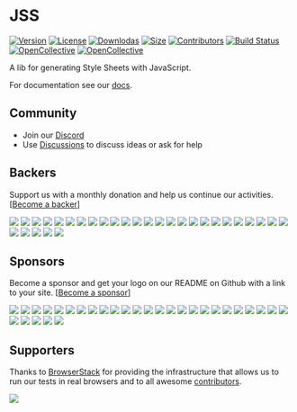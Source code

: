 # JSS

[![Version](https://img.shields.io/npm/v/jss.svg?style=flat)](https://npmjs.org/package/jss)
[![License](https://img.shields.io/npm/l/jss.svg?style=flat)](https://github.com/cssinjs/jss/blob/master/LICENSE)
[![Downlodas](https://img.shields.io/npm/dm/jss.svg?style=flat)](https://npmjs.org/package/jss)
[![Size](https://img.shields.io/bundlephobia/minzip/jss.svg?style=flat)](https://npmjs.org/package/jss)
[![Contributors](https://img.shields.io/github/contributors/cssinjs/jss.svg?style=flat)](https://github.com/cssinjs/jss/graphs/contributors)
[![Build Status](https://travis-ci.org/cssinjs/jss.svg?branch=master)](https://travis-ci.org/cssinjs/jss)
[![OpenCollective](https://opencollective.com/jss/backers/badge.svg)](#backers)
[![OpenCollective](https://opencollective.com/jss/sponsors/badge.svg)](#sponsors)

A lib for generating Style Sheets with JavaScript.

For documentation see our [docs](https://cssinjs.org).

## Community

- Join our [Discord](https://discord.gg/e79XhqmaDH)
- Use [Discussions](https://github.com/cssinjs/jss/discussions) to discuss ideas or ask for help

## Backers

Support us with a monthly donation and help us continue our activities. [[Become a backer](https://opencollective.com/jss#backer)]

<a href="https://opencollective.com/jss/backer/0/website" target="_blank"><img src="https://opencollective.com/jss/backer/0/avatar.svg"></a>
<a href="https://opencollective.com/jss/backer/1/website" target="_blank"><img src="https://opencollective.com/jss/backer/1/avatar.svg"></a>
<a href="https://opencollective.com/jss/backer/2/website" target="_blank"><img src="https://opencollective.com/jss/backer/2/avatar.svg"></a>
<a href="https://opencollective.com/jss/backer/3/website" target="_blank"><img src="https://opencollective.com/jss/backer/3/avatar.svg"></a>
<a href="https://opencollective.com/jss/backer/4/website" target="_blank"><img src="https://opencollective.com/jss/backer/4/avatar.svg"></a>
<a href="https://opencollective.com/jss/backer/5/website" target="_blank"><img src="https://opencollective.com/jss/backer/5/avatar.svg"></a>
<a href="https://opencollective.com/jss/backer/6/website" target="_blank"><img src="https://opencollective.com/jss/backer/6/avatar.svg"></a>
<a href="https://opencollective.com/jss/backer/7/website" target="_blank"><img src="https://opencollective.com/jss/backer/7/avatar.svg"></a>
<a href="https://opencollective.com/jss/backer/8/website" target="_blank"><img src="https://opencollective.com/jss/backer/8/avatar.svg"></a>
<a href="https://opencollective.com/jss/backer/9/website" target="_blank"><img src="https://opencollective.com/jss/backer/9/avatar.svg"></a>
<a href="https://opencollective.com/jss/backer/10/website" target="_blank"><img src="https://opencollective.com/jss/backer/10/avatar.svg"></a>
<a href="https://opencollective.com/jss/backer/11/website" target="_blank"><img src="https://opencollective.com/jss/backer/11/avatar.svg"></a>
<a href="https://opencollective.com/jss/backer/12/website" target="_blank"><img src="https://opencollective.com/jss/backer/12/avatar.svg"></a>
<a href="https://opencollective.com/jss/backer/13/website" target="_blank"><img src="https://opencollective.com/jss/backer/13/avatar.svg"></a>
<a href="https://opencollective.com/jss/backer/14/website" target="_blank"><img src="https://opencollective.com/jss/backer/14/avatar.svg"></a>
<a href="https://opencollective.com/jss/backer/15/website" target="_blank"><img src="https://opencollective.com/jss/backer/15/avatar.svg"></a>
<a href="https://opencollective.com/jss/backer/16/website" target="_blank"><img src="https://opencollective.com/jss/backer/16/avatar.svg"></a>
<a href="https://opencollective.com/jss/backer/17/website" target="_blank"><img src="https://opencollective.com/jss/backer/17/avatar.svg"></a>
<a href="https://opencollective.com/jss/backer/18/website" target="_blank"><img src="https://opencollective.com/jss/backer/18/avatar.svg"></a>
<a href="https://opencollective.com/jss/backer/19/website" target="_blank"><img src="https://opencollective.com/jss/backer/19/avatar.svg"></a>
<a href="https://opencollective.com/jss/backer/20/website" target="_blank"><img src="https://opencollective.com/jss/backer/20/avatar.svg"></a>
<a href="https://opencollective.com/jss/backer/21/website" target="_blank"><img src="https://opencollective.com/jss/backer/21/avatar.svg"></a>
<a href="https://opencollective.com/jss/backer/22/website" target="_blank"><img src="https://opencollective.com/jss/backer/22/avatar.svg"></a>
<a href="https://opencollective.com/jss/backer/23/website" target="_blank"><img src="https://opencollective.com/jss/backer/23/avatar.svg"></a>
<a href="https://opencollective.com/jss/backer/24/website" target="_blank"><img src="https://opencollective.com/jss/backer/24/avatar.svg"></a>
<a href="https://opencollective.com/jss/backer/25/website" target="_blank"><img src="https://opencollective.com/jss/backer/25/avatar.svg"></a>
<a href="https://opencollective.com/jss/backer/26/website" target="_blank"><img src="https://opencollective.com/jss/backer/26/avatar.svg"></a>
<a href="https://opencollective.com/jss/backer/27/website" target="_blank"><img src="https://opencollective.com/jss/backer/27/avatar.svg"></a>
<a href="https://opencollective.com/jss/backer/28/website" target="_blank"><img src="https://opencollective.com/jss/backer/28/avatar.svg"></a>
<a href="https://opencollective.com/jss/backer/29/website" target="_blank"><img src="https://opencollective.com/jss/backer/29/avatar.svg"></a>

## Sponsors

Become a sponsor and get your logo on our README on Github with a link to your site. [[Become a sponsor](https://opencollective.com/jss#sponsor)]

<a href="https://opencollective.com/jss/sponsor/0/website" target="_blank"><img src="https://opencollective.com/jss/sponsor/0/avatar.svg"></a>
<a href="https://opencollective.com/jss/sponsor/1/website" target="_blank"><img src="https://opencollective.com/jss/sponsor/1/avatar.svg"></a>
<a href="https://opencollective.com/jss/sponsor/2/website" target="_blank"><img src="https://opencollective.com/jss/sponsor/2/avatar.svg"></a>
<a href="https://opencollective.com/jss/sponsor/3/website" target="_blank"><img src="https://opencollective.com/jss/sponsor/3/avatar.svg"></a>
<a href="https://opencollective.com/jss/sponsor/4/website" target="_blank"><img src="https://opencollective.com/jss/sponsor/4/avatar.svg"></a>
<a href="https://opencollective.com/jss/sponsor/5/website" target="_blank"><img src="https://opencollective.com/jss/sponsor/5/avatar.svg"></a>
<a href="https://opencollective.com/jss/sponsor/6/website" target="_blank"><img src="https://opencollective.com/jss/sponsor/6/avatar.svg"></a>
<a href="https://opencollective.com/jss/sponsor/7/website" target="_blank"><img src="https://opencollective.com/jss/sponsor/7/avatar.svg"></a>
<a href="https://opencollective.com/jss/sponsor/8/website" target="_blank"><img src="https://opencollective.com/jss/sponsor/8/avatar.svg"></a>
<a href="https://opencollective.com/jss/sponsor/9/website" target="_blank"><img src="https://opencollective.com/jss/sponsor/9/avatar.svg"></a>
<a href="https://opencollective.com/jss/sponsor/10/website" target="_blank"><img src="https://opencollective.com/jss/sponsor/10/avatar.svg"></a>
<a href="https://opencollective.com/jss/sponsor/11/website" target="_blank"><img src="https://opencollective.com/jss/sponsor/11/avatar.svg"></a>
<a href="https://opencollective.com/jss/sponsor/12/website" target="_blank"><img src="https://opencollective.com/jss/sponsor/12/avatar.svg"></a>
<a href="https://opencollective.com/jss/sponsor/13/website" target="_blank"><img src="https://opencollective.com/jss/sponsor/13/avatar.svg"></a>
<a href="https://opencollective.com/jss/sponsor/14/website" target="_blank"><img src="https://opencollective.com/jss/sponsor/14/avatar.svg"></a>
<a href="https://opencollective.com/jss/sponsor/15/website" target="_blank"><img src="https://opencollective.com/jss/sponsor/15/avatar.svg"></a>
<a href="https://opencollective.com/jss/sponsor/16/website" target="_blank"><img src="https://opencollective.com/jss/sponsor/16/avatar.svg"></a>
<a href="https://opencollective.com/jss/sponsor/17/website" target="_blank"><img src="https://opencollective.com/jss/sponsor/17/avatar.svg"></a>
<a href="https://opencollective.com/jss/sponsor/18/website" target="_blank"><img src="https://opencollective.com/jss/sponsor/18/avatar.svg"></a>
<a href="https://opencollective.com/jss/sponsor/19/website" target="_blank"><img src="https://opencollective.com/jss/sponsor/19/avatar.svg"></a>
<a href="https://opencollective.com/jss/sponsor/20/website" target="_blank"><img src="https://opencollective.com/jss/sponsor/20/avatar.svg"></a>
<a href="https://opencollective.com/jss/sponsor/21/website" target="_blank"><img src="https://opencollective.com/jss/sponsor/21/avatar.svg"></a>
<a href="https://opencollective.com/jss/sponsor/22/website" target="_blank"><img src="https://opencollective.com/jss/sponsor/22/avatar.svg"></a>
<a href="https://opencollective.com/jss/sponsor/23/website" target="_blank"><img src="https://opencollective.com/jss/sponsor/23/avatar.svg"></a>
<a href="https://opencollective.com/jss/sponsor/24/website" target="_blank"><img src="https://opencollective.com/jss/sponsor/24/avatar.svg"></a>
<a href="https://opencollective.com/jss/sponsor/25/website" target="_blank"><img src="https://opencollective.com/jss/sponsor/25/avatar.svg"></a>
<a href="https://opencollective.com/jss/sponsor/26/website" target="_blank"><img src="https://opencollective.com/jss/sponsor/26/avatar.svg"></a>
<a href="https://opencollective.com/jss/sponsor/27/website" target="_blank"><img src="https://opencollective.com/jss/sponsor/27/avatar.svg"></a>
<a href="https://opencollective.com/jss/sponsor/28/website" target="_blank"><img src="https://opencollective.com/jss/sponsor/28/avatar.svg"></a>
<a href="https://opencollective.com/jss/sponsor/29/website" target="_blank"><img src="https://opencollective.com/jss/sponsor/29/avatar.svg"></a>

## Supporters

Thanks to [BrowserStack](https://www.browserstack.com) for providing the infrastructure that allows us to run our tests in real browsers and to all awesome [contributors](https://github.com/cssinjs/jss/graphs/contributors).

<a href="https://www.browserstack.com" target="_blank"><img src="https://www.browserstack.com/images/layout/logo.svg"></a>
